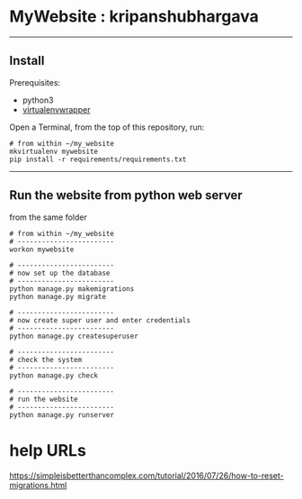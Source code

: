 # MyWebsite : kripanshubhargava
------
## Install

Prerequisites:
  - python3
  - [virtualenvwrapper](http://virtualenvwrapper.readthedocs.io/en/latest/install.html)


Open a Terminal, from the top of this repository, run:

```
# from within ~/my_website 
mkvirtualenv mywebsite
pip install -r requirements/requirements.txt
```

------

## Run the website from python web server

from the same folder

```
# from within ~/my_website
# ------------------------
workon mywebsite

# ------------------------
# now set up the database 
# ------------------------
python manage.py makemigrations
python manage.py migrate

# ------------------------
# now create super user and enter credentials
# ------------------------
python manage.py createsuperuser

# ------------------------
# check the system
# ------------------------
python manage.py check

# ------------------------
# run the website
# ------------------------
python manage.py runserver
```

# help URLs 
https://simpleisbetterthancomplex.com/tutorial/2016/07/26/how-to-reset-migrations.html